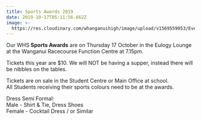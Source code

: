 ```yaml
---
title: Sports Awards 2019
date: 2019-10-17T05:11:56.662Z
image: >-
  https://res.cloudinary.com/whanganuihigh/image/upload/v1569559053/Events/Sports-1.jpg
---
```

Our WHS **Sports Awards** are on Thursday 17 October in the Eulogy Lounge at the Wanganui Racecourse Function Centre at 7.15pm.  

Tickets this year are $10. We will NOT be having a supper, instead there will be nibbles on the tables.  

Tickets are on sale in the Student Centre or Main Office at school.  
All Students receiving their sports colours need to be at the awards.  

Dress Semi Formal:  
Male - Shirt & Tie, Dress Shoes  
Female - Cocktail Dress / or Similar
